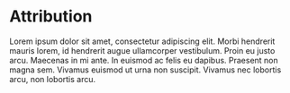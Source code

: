 # Attribution

Lorem ipsum dolor sit amet, consectetur adipiscing elit. Morbi hendrerit mauris lorem, id hendrerit augue ullamcorper vestibulum. Proin eu justo arcu. Maecenas in mi ante. In euismod ac felis eu dapibus. Praesent non magna sem. Vivamus euismod ut urna non suscipit. Vivamus nec lobortis arcu, non lobortis arcu.